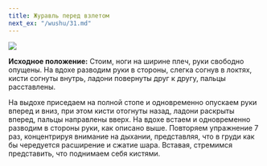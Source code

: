 ```yaml
---
title: Журавль перед взлетом
next_ex: "/wushu/31.md"
---
```




![](../img/30.png)

**Исходное положение:** Стоим, ноги на ширине плеч, руки свободно опущены. На
вдохе разводим руки в стороны, слегка согнув в локтях, кисти согнуты внутрь,
ладони повернуты друг к другу, пальцы расставлены.

На выдохе приседаем на полной стопе и одновременно опускаем руки вперед и вниз,
при этом кисти отогнуты назад, ладони раскрыты вперед, пальцы направлены вверх.
На вдохе встаем и одновременно разводим в стороны руки, как описано выше.
Повторяем упражнение 7 раз, концентрируя внимание на дыхании, представляя, что в
груди как бы чередуется расширение и сжатие шара. Вставая, стремимся
представить, что поднимаем себя кистями.
